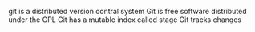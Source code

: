 git is a distributed version contral system
Git is free software distributed under the GPL
Git has a mutable index called stage
Git tracks changes
